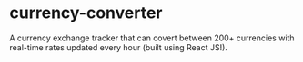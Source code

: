 # currency-converter
A currency exchange tracker that can covert between 200+ currencies with real-time rates updated every hour (built using React JS!). 

